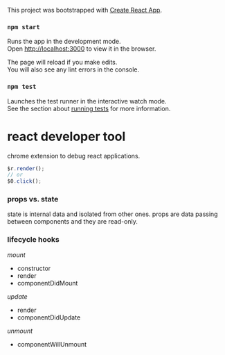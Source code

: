 This project was bootstrapped with [Create React App](https://github.com/facebook/create-react-app).

### `npm start`

Runs the app in the development mode.<br>
Open [http://localhost:3000](http://localhost:3000) to view it in the browser.

The page will reload if you make edits.<br>
You will also see any lint errors in the console.

### `npm test`

Launches the test runner in the interactive watch mode.<br>
See the section about [running tests](https://facebook.github.io/create-react-app/docs/running-tests) for more information.

# react developer tool

chrome extension to debug react applications.

```js
$r.render();
// or
$0.click();
```

### props vs. state

state is internal data and isolated from other ones. props are data passing between components and they are read-only.

### lifecycle hooks

_mount_

- constructor
- render
- componentDidMount

_update_

- render
- componentDidUpdate

_unmount_

- componentWillUnmount
